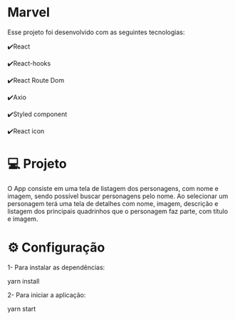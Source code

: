# Marvel

Esse projeto foi desenvolvido com as seguintes tecnologias:

✔️React

✔️React-hooks

✔️React Route Dom

✔️Axio

✔️Styled component

✔️React icon


# 💻 Projeto

O App consiste em uma tela de listagem dos personagens, com nome e imagem, sendo
possível buscar personagens pelo nome. Ao selecionar um personagem terá uma tela de
detalhes com nome, imagem, descrição e listagem dos principais quadrinhos que o
personagem faz parte, com título e imagem.

# ⚙ Configuração

1- Para instalar as dependências:

yarn install

2- Para iniciar a aplicação:

yarn start
